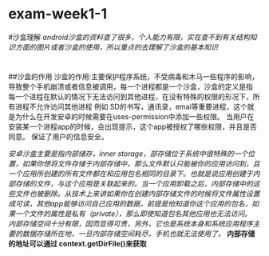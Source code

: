 # exam-week1-1
#沙盒理解
*android沙盒的资料查了很多，个人能力有限，实在查不到有关结构知识方面的图片或者沙盒的使用，所以重点的去理解了沙盒的基本知识*
#

##沙盒的作用
沙盒的作用:主要保护程序系统，不受病毒和木马一些程序的影响，导致整个手机崩溃或者信息被调用，每一个进程都是一个沙盒，沙盒的定义是指
每一个进程在默认的情况下无法访问到其他进程，在没有特殊的权限的形况下，所有进程不允许访问其他进程 例如 SD的书写，通讯录，emai等重要进程，这个就是为什么在开发安卓的时候需要在uses-permission中添加一些权限。
当用户在安装某一个进程app的时候，会出现提示，这个app被授权了哪些权限，并且是否同意。
保证了用户的信息安全。

 *安卓沙盒主要是指内部储存，inner storage，部存储位于系统中很特殊的一个位置，如果你想将文件存储于内部存储中，那么文件默认只能被你的应用访问到，且一个应用所创建的所有文件都在和应用包名相同的目录下。也就是说应用创建于内部存储的文件，与这个应用是关联起来的。当一个应用卸载之后，内部存储中的这些文件也被删除。从技术上来讲如果你在创建内部存储文件的时候将文件属性设置成可读，其他app能够访问自己应用的数据，前提是他知道你这个应用的包名，如果一个文件的属性是私有（private），那么即使知道包名其他应用也无法访问。 内部存储空间十分有限，因而显得可贵，另外，它也是系统本身和系统应用程序主要的数据存储所在地，一旦内部存储空间耗尽，手机也就无法使用了。*
 **内部存储的地址可以通过 context.getDirFile()来获取**

##
